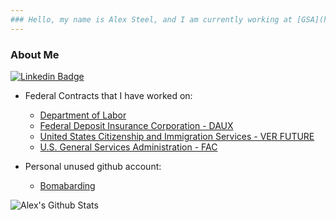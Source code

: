 ```yaml
---
### Hello, my name is Alex Steel, and I am currently working at [GSA](https://www.gsa.gov/) as a contractor on behalf of [Pluribus Digital](https://pluribusdigital.com/)
---
```

  
### About Me
[![Linkedin Badge](https://img.shields.io/badge/-asteel-blue?style=flat-square&logo=Linkedin&logoColor=white&link=https://www.linkedin.com/in/alexander-steel-84004282)](https://www.linkedin.com/in/alexander-steel-84004282)
- Federal Contracts that I have worked on:
  -   [Department of Labor](https://www.dol.gov/)
  -   [Federal Deposit Insurance Corporation - DAUX](https://www.fdic.gov/)
  -   [United States Citizenship and Immigration Services - VER FUTURE](https://www.uscis.gov/)
  -   [U.S. General Services Administration - FAC](https://www.gsa.gov/)

- Personal unused github account:
  -   [Bomabarding](https://github.com/bombarding)

![Alex's Github Stats](https://github-readme-stats.vercel.app/api?username=asteel-gsa&show_icons=true&theme=dark)
